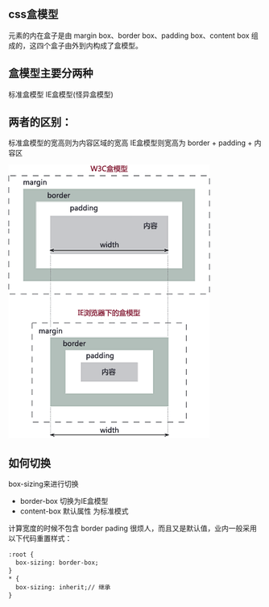 ## css盒模型

元素的内在盒子是由 margin box、border box、padding box、content box 组成的，这四个盒子由外到内构成了盒模型。

## 盒模型主要分两种

标准盒模型
IE盒模型(怪异盒模型)

## 两者的区别：

标准盒模型的宽高则为内容区域的宽高
IE盒模型则宽高为 border + padding + 内容区

![图片加载失败](./img/css盒模型.png)

## 如何切换

box-sizing来进行切换
- border-box 切换为IE盒模型
- content-box 默认属性 为标准模式

计算宽度的时候不包含 border pading 很烦人，而且又是默认值，业内一般采用以下代码重置样式：
```tsx
:root {
  box-sizing: border-box;
}
* {
  box-sizing: inherit;// 继承
}

```